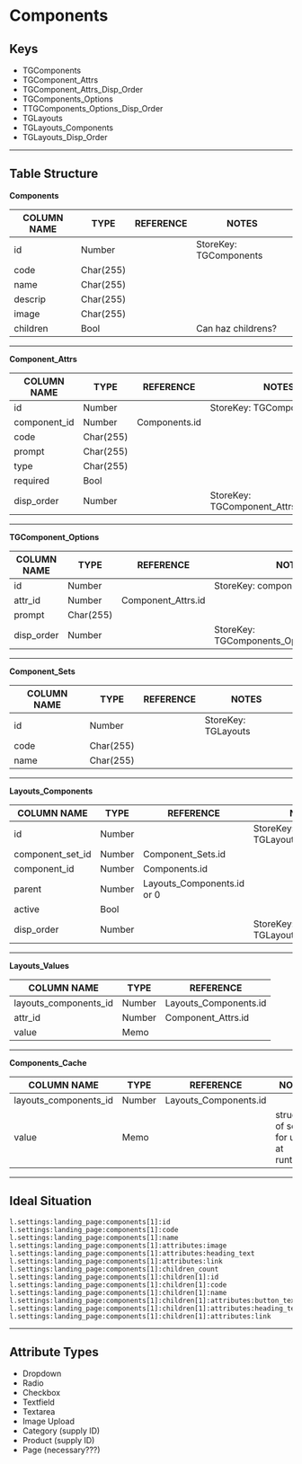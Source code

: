 # Components

## Keys

- TGComponents
- TGComponent_Attrs
- TGComponent_Attrs_Disp_Order
- TGComponents_Options
- TTGComponents_Options_Disp_Order
- TGLayouts
- TGLayouts_Components
- TGLayouts_Disp_Order

---

## Table Structure

**Components**

**COLUMN NAME**|**TYPE**|**REFERENCE**|**NOTES**
-----|-----|-----|-----
id|Number| |StoreKey: TGComponents
code|Char(255)| | 
name|Char(255)| | 
descrip|Char(255)| | 
image|Char(255)| | 
children|Bool| |Can haz childrens?

---

**Component_Attrs**

**COLUMN NAME**|**TYPE**|**REFERENCE**|**NOTES**
-----|-----|-----|-----
id|Number| |StoreKey: TGComponent_Attrs
component_id|Number|Components.id| 
code|Char(255)| | 
prompt|Char(255)| | 
type|Char(255)| | 
required|Bool| | 
disp_order|Number| |StoreKey: TGComponent_Attrs_Disp_Order

---

**TGComponent_Options**

**COLUMN NAME**|**TYPE**|**REFERENCE**|**NOTES**
-----|-----|-----|-----
id|Number| |StoreKey: component_attrs
attr_id|Number|Component_Attrs.id| 
prompt|Char(255)| | 
disp_order|Number| |StoreKey: TGComponents_Options_Disp_Order

---

**Component_Sets**

**COLUMN NAME**|**TYPE**|**REFERENCE**|**NOTES**
-----|-----|-----|-----
id|Number| |StoreKey: TGLayouts
code|Char(255)| | 
name|Char(255)| | 

---

**Layouts_Components**

**COLUMN NAME**|**TYPE**|**REFERENCE**|**NOTES**
-----|-----|-----|-----
id|Number| |StoreKey: TGLayouts_Components
component_set_id|Number|Component_Sets.id| 
component_id|Number|Components.id| 
parent|Number|Layouts_Components.id or 0| 
active|Bool| | 
disp_order|Number| |StoreKey: TGLayouts_Disp_Order

---

**Layouts_Values**

**COLUMN NAME**|**TYPE**|**REFERENCE**
-----|-----|-----
layouts_components_id|Number|Layouts_Components.id
attr_id|Number|Component_Attrs.id
value|Memo| 

---

**Components_Cache**

**COLUMN NAME**|**TYPE**|**REFERENCE**|**NOTES**
-----|-----|-----|-----
layouts_components_id|Number|Layouts_Components.id| 
value|Memo| |structure of set for use at runtime

---

## Ideal Situation

```
l.settings:landing_page:components[1]:id
l.settings:landing_page:components[1]:code
l.settings:landing_page:components[1]:name
l.settings:landing_page:components[1]:attributes:image
l.settings:landing_page:components[1]:attributes:heading_text
l.settings:landing_page:components[1]:attributes:link
l.settings:landing_page:components[1]:children_count
l.settings:landing_page:components[1]:children[1]:id
l.settings:landing_page:components[1]:children[1]:code
l.settings:landing_page:components[1]:children[1]:name
l.settings:landing_page:components[1]:children[1]:attributes:button_text
l.settings:landing_page:components[1]:children[1]:attributes:heading_text
l.settings:landing_page:components[1]:children[1]:attributes:link
```

---

## Attribute Types

- Dropdown
- Radio
- Checkbox
- Textfield
- Textarea
- Image Upload
- Category (supply ID)
- Product (supply ID)
- Page (necessary???)